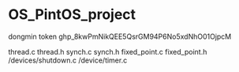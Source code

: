 # OS_PintOS_project

dongmin token 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

thread.c
thread.h
synch.c
synch.h
fixed_point.c
fixed_point.h
/devices/shutdown.c
/device/timer.c
